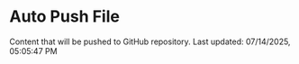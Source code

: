 # Auto Push File

Content that will be pushed to GitHub repository.
Last updated: 07/14/2025, 05:05:47 PM